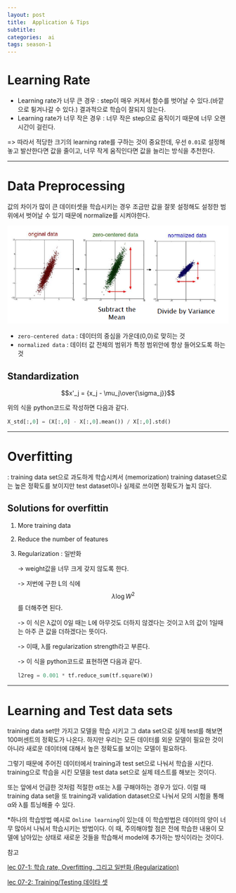 ```yaml
---
layout: post
title:  Application & Tips
subtitle:   
categories:  ai
tags: season-1
---
```


# Learning Rate
- Learning rate가 너무 큰 경우 : step이 매우 커져서 함수를 벗어날 수 있다.(바깥으로 튕겨나갈 수 있다.) 결과적으로 학습이 잘되지 않는다.
- Learning rate가 너무 작은 경우 : 너무 작은 step으로 움직이기 때문에 너무 오랜 시간이 걸린다.

=> 따라서 적당한 크기의 learning rate를 구하는 것이 중요한데, 우선 `0.01`로 설정해놓고 발산한다면 값을 줄이고, 너무 작게 움직인다면 값을 늘리는 방식을 추천한다.
- - -
# Data Preprocessing
값의 차이가 많이 큰 데이터셋을 학습시키는 경우 조금만 값을 잘못 설정해도 설정한 범위에서 벗어날 수 있기 때문에 normalize를 시켜야한다.

![coding](/assets/img/posts/lec7_data_preprocessing.png)
- `zero-centered data` : 데이터의 중심을 가운데(0,0)로 맞히는 것
- `normalized data` : 데이터 값 전체의 범위가 특정 범위안에 항상 들어오도록 하는 것

## Standardization
$$x'_j = {x_j - \mu_j\over{\sigma_j}}$$

위의 식을 python코드로 작성하면 다음과 같다.
```py
X_std[:,0] = (X[:,0] - X[:,0].mean()) / X[:,0].std()
```
- - -
# Overfitting
: training data set으로 과도하게 학습시켜서 (memorization) training dataset으로는 높은 정확도를 보이지만 test dataset이나 실제로 쓰이면 정확도가 높지 않다.

## Solutions for overfittin
1. More training data
1. Reduce the number of features
1. Regularization : 일반화

    -> weight값을 너무 크게 갖지 않도록 한다.

    -> 저번에 구한 L의 식에 $$λ\log{W^2}$$ 를 더해주면 된다.

    -> 이 식은 λ값이 0일 때는 L에 아무것도 더하지 않겠다는 것이고 λ의 값이 1일때는 아주 큰 값을 더하겠다는 뜻이다.

    -> 이때, λ를 regularization strength라고 부른다.
    
    -> 이 식을 python코드로 표현하면 다음과 같다.
    ```py
    l2reg = 0.001 * tf.reduce_sum(tf.square(W))
    ```

- - -
# Learning and Test data sets
training data set만 가지고 모델을 학습 시키고 그 data set으로 실제 test를 해보면 100퍼센트의 정확도가 나온다. 
하지만 우리는 모든 데이터를 외운 모델이 필요한 것이 아니라 새로운 데이터에 대해서 높은 정확도를 보이는 모델이 필요하다.

그렇기 때문에 주어진 데이터에서 training과 test set으로 나눠서 학습을 시킨다. 
training으로 학습을 시킨 모델을 test data set으로 실제 테스트를 해보는 것이다.

또는 앞에서 언급한 것처럼 적절한 α또는 λ를 구해야하는 경우가 있다. 이럴 때 training data set을 또 training과 validation dataset으로 나눠서 모의 시험을 통해 α와 λ를 튜닝해줄 수 있다.

*하나의 학습방법 예시로 `Online learning`이 있는데 이 학습방법은 데이터의 양이 너무 많아서 나눠서 학습시키는 방법이다. 이 때, 주의해야할 점은 전에 학습한 내용이 모델에 남아있는 상태로 새로운 것들을 학습해서 model에 추가하는 방식이라는 것이다.

참고

[lec 07-1: 학습 rate, Overfitting, 그리고 일반화 (Regularization)](https://www.youtube.com/watch?v=1jPjVoDV_uo&list=PLlMkM4tgfjnLSOjrEJN31gZATbcj_MpUm&index=18)

[lec 07-2: Training/Testing 데이타 셋](https://www.youtube.com/watch?v=KVv1nMSlPzY&list=PLlMkM4tgfjnLSOjrEJN31gZATbcj_MpUm&index=19)